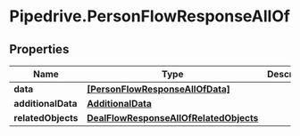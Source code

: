 # Pipedrive.PersonFlowResponseAllOf

## Properties

Name | Type | Description | Notes
------------ | ------------- | ------------- | -------------
**data** | [**[PersonFlowResponseAllOfData]**](PersonFlowResponseAllOfData.md) |  | [optional] 
**additionalData** | [**AdditionalData**](AdditionalData.md) |  | [optional] 
**relatedObjects** | [**DealFlowResponseAllOfRelatedObjects**](DealFlowResponseAllOfRelatedObjects.md) |  | [optional] 



